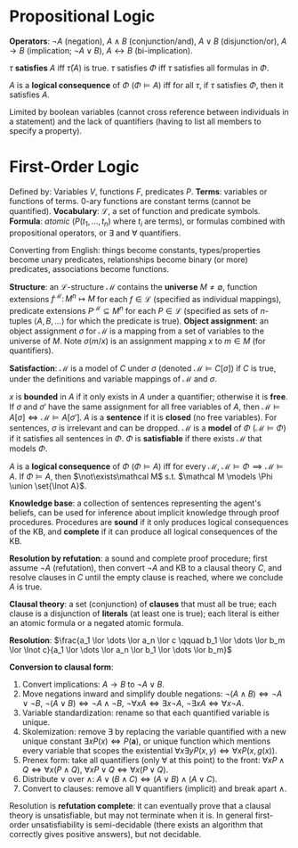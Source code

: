 # Propositional Logic

**Operators**: $\lnot A$ (negation), $A \land B$ (conjunction/and), $A \lor B$ (disjunction/or), $A \rightarrow B$ (implication; $\lnot A \lor B$), $A \leftrightarrow B$ (bi-implication).

$\tau$ **satisfies** $A$ iff $\bar\tau(A)$ is true. $\tau$ satisfies $\Phi$ iff $\tau$ satisfies all formulas in $\Phi$.

$A$ is a **logical consequence** of $\Phi$ ($\Phi \models A$) iff for all $\tau$, if $\tau$ satisfies $\Phi$, then it satisfies $A$.

Limited by boolean variables (cannot cross reference between individuals in a statement) and the lack of quantifiers (having to list all members to specify a property).

# First-Order Logic

Defined by: Variables $V$, functions $F$, predicates $P$.
**Terms**: variables or functions of terms. 0-ary functions are constant terms (cannot be quantified).
**Vocabulary**: $\mathcal L$, a set of function and predicate symbols.
**Formula**: *atomic* ($P(t_1, \dots, t_n)$ where $t_i$ are terms), or formulas combined with propositional operators, or $\exists$ and $\forall$ quantifiers.

Converting from English: things become constants, types/properties become unary predicates, relationships become binary (or more) predicates, associations become functions.

**Structure**: an $\mathcal L$-structure $\mathcal M$ contains the **universe** $M \neq \emptyset$, function extensions $f^{\mathcal M} \colon M^n \mapsto M$ for each $f \in \mathcal L$ (specified as individual mappings), predicate extensions $P^{\mathcal M} \subseteq M^n$ for each $P \in \mathcal L$ (specified as sets of $n$-tuples $\langle A, B, \dots \rangle$ for which the predicate is true).
**Object assignment**: an object assignment $\sigma$ for $\mathcal M$ is a mapping from a set of variables to the universe of $M$. Note $\sigma(m / x)$ is an assignment mapping $x$ to $m \in M$ (for quantifiers).

**Satisfaction**: $\mathcal M$ is a model of $C$ under $\sigma$ (denoted $\mathcal M \models C[\sigma]$) if $C$ is true, under the definitions and variable mappings of $\mathcal M$ and $\sigma$.

$x$ is **bounded** in $A$ if it only exists in $A$ under a quantifier; otherwise it is **free**.
If $\sigma$ and $\sigma'$ have the same assignment for all free variables of $A$, then $\mathcal M \models A[\sigma] \iff \mathcal M \models A[\sigma']$.
$A$ is a **sentence** if it is **closed** (no free variables). For sentences, $\sigma$ is irrelevant and can be dropped.
$\mathcal M$ is a **model** of $\Phi$ ($\mathcal M \models \Phi$) if it satisfies all sentences in $\Phi$.
$\Phi$ is **satisfiable** if there exists $\mathcal M$ that models $\Phi$.

$A$ is a **logical consequence** of $\Phi$ ($\Phi \models A$) iff for every $\mathcal M$, $\mathcal M \models \Phi \implies \mathcal M \models A$.
If $\Phi \models A$, then $\not\exists\mathcal M$ s.t. $\mathcal M \models \Phi \union \set{\lnot A}$.

**Knowledge base**: a collection of sentences representing the agent's beliefs, can be used for inference about implicit knowledge through proof procedures.
Procedures are **sound** if it only produces logical consequences of the KB, and **complete** if it can produce all logical consequences of the KB.

**Resolution by refutation**: a sound and complete proof procedure; first assume $\lnot A$ (refutation), then convert $\lnot A$ and KB to a clausal theory $C$, and resolve clauses in $C$ until the empty clause is reached, where we conclude $A$ is true.

**Clausal theory**: a set (conjunction) of **clauses** that must all be true; each clause is a disjunction of **literals** (at least one is true); each literal is either an atomic formula or a negated atomic formula.

**Resolution**: $\frac{a_1 \lor \dots \lor a_n \lor c \qquad b_1 \lor \dots \lor b_m \lor \lnot c}{a_1 \lor \dots \lor a_n \lor b_1 \lor \dots \lor b_m}$

**Conversion to clausal form**:

1. Convert implications: $A \rightarrow B$ to $\lnot A \lor B$.
2. Move negations inward and simplify double negations: $\lnot (A \land B) \iff \lnot A \lor \lnot B$, $\lnot (A \lor B) \iff \lnot A \land \lnot B$, $\lnot \forall x A \iff \exists x \lnot A$, $\lnot\exists xA \iff \forall x \lnot A$.
3. Variable standardization: rename so that each quantified variable is unique.
4. Skolemization: remove $\exists$ by replacing the variable quantified with a new unique constant $\exists xP(x) \iff P(\bm a)$, or unique function which mentions every variable that scopes the existential $\forall x\exists y P(x, y) \iff \forall x P(x, g(x))$.
6. Prenex form: take all quantifiers (only $\forall$ at this point) to the front: $\forall x P \land Q \iff \forall x(P \land Q)$, $\forall x P \lor Q \iff \forall x(P \lor Q)$.
7. Distribute $\lor$ over $\land$: $A \lor (B \land C) \iff (A \lor B) \land (A \lor C)$.
8. Convert to clauses: remove all $\forall$ quantifiers (implicit) and break apart $\land$.

Resolution is **refutation complete**: it can eventually prove that a clausal theory is unsatisfiable, but may not terminate when it is.
In general first-order unsatisfiability is semi-decidable (there exists an algorithm that correctly gives positive answers), but not decidable.

